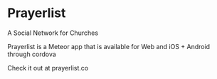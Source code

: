# Prayerlist
A Social Network for Churches

Prayerlist is a Meteor app that is available for Web and iOS + Android through cordova



Check it out at prayerlist.co
